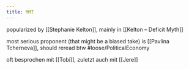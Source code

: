 ```yaml
---
title: MMT
---
```


popularized by [[Stephanie Kelton]], mainly in [[Kelton – Deficit Myth]]

most serious proponent (that might be a biased take) is [[Pavlina Tcherneva]], should reread btw #loose/PoliticalEconomy 

oft besprochen mit [[Tobi]], zuletzt auch mit [[Jere]]
